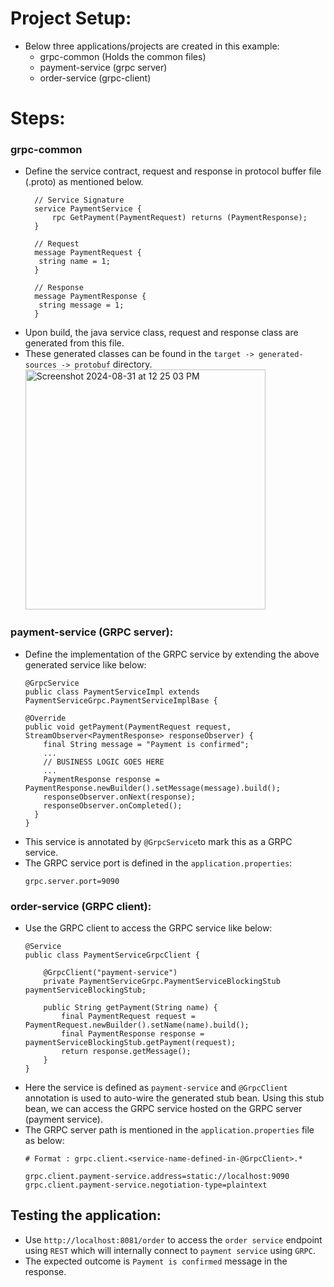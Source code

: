 # Project Setup:
* Below three applications/projects are created in this example:
  * grpc-common (Holds the common files)
  * payment-service (grpc server)
  * order-service (grpc-client)
# Steps:
### grpc-common
  * Define the service contract, request and response in protocol buffer file (.proto) as mentioned below.
    ```
      // Service Signature
      service PaymentService {
          rpc GetPayment(PaymentRequest) returns (PaymentResponse);
      }
    
      // Request
      message PaymentRequest {
       string name = 1;
      }
        
      // Response
      message PaymentResponse {
       string message = 1;
      }
      ```
  * Upon build, the java service class, request and response class are generated from this file.
  * These generated classes can be found in the `target -> generated-sources -> protobuf` directory.
    <img width="384" alt="Screenshot 2024-08-31 at 12 25 03 PM" src="https://github.com/user-attachments/assets/6e1112d2-6577-499f-bbfc-2d88a330febe">


### payment-service (GRPC server):
  * Define the implementation of the GRPC service by extending the above generated service like below:
    ```
    @GrpcService
    public class PaymentServiceImpl extends PaymentServiceGrpc.PaymentServiceImplBase {

    @Override
    public void getPayment(PaymentRequest request, StreamObserver<PaymentResponse> responseObserver) {
        final String message = "Payment is confirmed";
        ...
        // BUSINESS LOGIC GOES HERE
        ...
        PaymentResponse response = PaymentResponse.newBuilder().setMessage(message).build();
        responseObserver.onNext(response);
        responseObserver.onCompleted();
      }
    }
    ```
  * This service is annotated by `@GrpcService`to mark this as a GRPC service.
  * The GRPC service port is defined in the `application.properties`:
    ```
    grpc.server.port=9090 
    ```

### order-service (GRPC client):
  * Use the GRPC client to access the GRPC service like below:
    ```
    @Service
    public class PaymentServiceGrpcClient {
    
        @GrpcClient("payment-service")
        private PaymentServiceGrpc.PaymentServiceBlockingStub paymentServiceBlockingStub;
    
        public String getPayment(String name) {
            final PaymentRequest request = PaymentRequest.newBuilder().setName(name).build();
            final PaymentResponse response = paymentServiceBlockingStub.getPayment(request);
            return response.getMessage();
        }
    }
    ```
  * Here the service is defined as `payment-service` and `@GrpcClient` annotation is used to auto-wire the generated stub bean.
    Using this stub bean, we can access the GRPC service hosted on the GRPC server (payment service).
  * The GRPC server path is mentioned in the `application.properties` file as below:
    ```
    # Format : grpc.client.<service-name-defined-in-@GrpcClient>.*
    
    grpc.client.payment-service.address=static://localhost:9090
    grpc.client.payment-service.negotiation-type=plaintext
    ```

## Testing the application:
* Use `http://localhost:8081/order` to access the `order service` endpoint using `REST` which will internally connect to `payment service` using `GRPC`.
* The expected outcome is `Payment is confirmed` message in the response.




 
